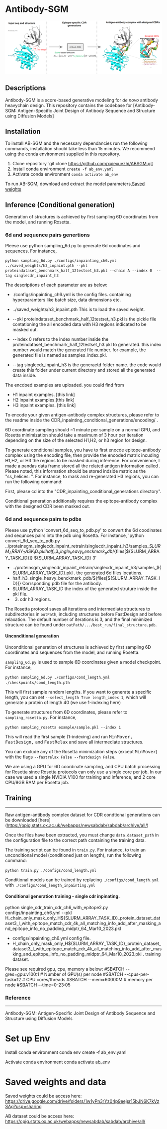 # Antibody-SGM

![Antibody-SGM schematic](/banner_toc.png)



## Descriptions

Antibody-SGM is a score-based generative modeling for *de novo* antibody heavychain design. This repository contains the codebase for [Antibody-SGM: Antigen-Specific Joint Design of Antibody Sequence and Structure using Diffusion Models]


## Installation

To install AB-SGM and the necessary dependancies run the following commands, installation should take less than 15 minutes. We recommend using the conda environment supplied in this repository.

1. Clone repository `git clone https://github.com/xxiexuezhi/ABSGM.git
2. Install conda environment `create -f ab_env.yaml`
3. Activate conda environment `conda activate ab_env`
   
To run AB-SGM, download and extract the model parameters,[Saved weights](https://drive.google.com/drive/folders/1w1yPn3rYz04p9eejsr15bJN6K7kVzSAg?usp=sharing)


## Inference (Conditional generation)

Generation of structures is achieved by first sampling 6D coordinates from the model, and running Rosetta. 

### 6d and sequence pairs genertions

Pleese use python sampling_6d.py to generate 6d coodinates and sequences. For instance,  
```
python sampling_6d.py ./configs/inpainting_ch6.yml ../saved_weights/h3_inpaint.pth --pkl proteindataset_benchmark_half_12testset_h3.pkl --chain A --index 0  --tag singlecdr_inpaint_h3
```
The descriptions of each parameter are as below:

  * ./configs/inpainting_ch6.yml is the config files. containing hyperparamters like batch size, data dimensions etc.
  
  * ../saved_weights/h3_inpaint.pth  This is to load the saved weight. 
  
  * --pkl proteindataset_benchmark_half_12testset_h3.pkl is the pickle file contationing the all encoded data with H3 regions indicated to be masked out. 

  * --index 0 refers to the index number inside the proteindataset_benchmark_half_12testset_h3.pkl to generated. this index number would match the generated file number. for example, the generated file is named as samples_index.pkl.

  * --tag singlecdr_inpaint_h3 is the generaetd folder name. the code would create this folder under current directory and stored all the generated data inside.  



The encdoed examples are uploaded. you could find from 

* H1 inpaint examples. [this link]
* H2 inpaint examples.[this link]
* H3 inpaint examples. [this link]

To encode your given antigen-antibody complex structures, please refer to the readme inside the CDR_inpainting_conditional_generations/encoding/ . 


6D coordinate sampling should ~1 minute per sample on a normal GPU, and Rosetta minimization should take a maximum of 3 hour per iteration depending on the size of the selected H1,H2, or h3 region for design.


To generate conditional samples, you have to first enocde epitope-antibody complex using the encoding file, then provide the encoded matrix incuding H1,H2, or H3 the regions to be masked during inference. For convenience, I made a pandas data frame stored all the related antigen information called . Please noted, this information should be stored indside matrix as the "ss_helices: ".  For instance, to mask and re-generated H3 regions, you can run the following command:

First, please cd into the "CDR_inpainting_conditional_generations directory".




Conditional generation additionally requires the epitope-antibody complex with the designed CDR been masked out.



### 6d and sequence pairs to pdbs


 Pleese use python 'convert_6d_seq_to_pdb.py' to convert the 6d coodinates and sequnces pairs into the pdb uing Rosetta. For instance,  'python convert_6d_seq_to_pdb.py ../proteinsgm_singlecdr_inpaint_retrain/singlecdr_inpaint_h3/samples_${SLURM_ARRAY_TASK_ID}.pkl half_h3_single_heavy_benckmark_pdb/${files[${SLURM_ARRAY_TASK_ID}]}  ${SLURM_ARRAY_TASK_ID}  3'

 * ../proteinsgm_singlecdr_inpaint_retrain/singlecdr_inpaint_h3/samples_${SLURM_ARRAY_TASK_ID}.pkl . the generated 6d files locations.
 * half_h3_single_heavy_benckmark_pdb/${files[${SLURM_ARRAY_TASK_ID}]} Corrsponding pdb file for the antibody.
 * SLURM_ARRAY_TASK_ID the index of the generated struture inside the pkl file.
 * 3. cdr h3 regions. 


The Rosetta protocol saves all iterations and intermediate structures to subdirectories in `outPath`, including structures before FastDesign and before relaxation. The default number of iterations is 3, and the final minimized structure can be found under `outPath/.../best_run/final_structure.pdb`.



#### Unconditional generation

Unconditional generation of structures is achieved by first sampling 6D coordinates and sequences from the model, and running Rosetta.

`sampling_6d.py` is used to sample 6D coordinates given a model checkpoint. For instance,

`python sampling_6d.py ./configs/cond_length.yml ./checkpoints/cond_length.pth`

This will first sample random lengths. If you want to generate a specific length, you can set `--select_length True length_index 1`, which will generate a protein of length 40 (we use 1-indexing here)

To generate structures from 6D coordinates, please refer to `sampling_rosetta.py`. For instance,

`python sampling_rosetta example/sample.pkl --index 1`

This will read the first sample (1-indexing) and run <tt>MinMover, FastDesign,</tt> and <tt>FastRelax</tt> and save all intermediate structures.

You can exclude any of the Rosetta minimization steps (except <tt>MinMover</tt>) with the flags `--fastrelax False --fastdesign False`.

We are using a GPU for 6D coordinate sampling, and CPU batch processing for Rosetta since Rosetta protocols can only use a single core per job. In our case we used a single NVIDIA V100 for training and inference, and 2 core CPU/8GB RAM per Rosetta job.







## Training
---
Raw antigen-antibody complex dataset for CDR condtional generations can be downloaded [here] (https://opig.stats.ox.ac.uk/webapps/newsabdab/sabdab/archive/all/)

Once the files have been extracted, you must change `data.dataset_path` in the configuration file to the correct path containing the training data.

The training script can be found in `train.py`. For instance, to train an unconditional model (conditioned just on length), run the following command:

`python train.py ./configs/cond_length.yml`

Conditional models can be trained by replacing `./configs/cond_length.yml` with `./configs/cond_length_inpainting.yml`

#### Conditional generation training - single cdr inpinating.

python single_cdr_train_cdr_ch6_with_epitope2.py  configs/inpainting_ch6.yml --pkl H_chain_only_mask_only_H${SLURM_ARRAY_TASK_ID}_protein_dataset_dataset3_l_with_epitope_match_cdr_4k_all_matching_info_add_after_masking_and_epitope_info_no_padding_midptr_64_Mar10_2023.pkl
* configs/inpainting_ch6.yml   config file.
* H_chain_only_mask_only_H${SLURM_ARRAY_TASK_ID}_protein_dataset_dataset3_l_with_epitope_match_cdr_4k_all_matching_info_add_after_masking_and_epitope_info_no_padding_midptr_64_Mar10_2023.pkl . training dataset.

 Please see required gpu, cpu, memory a below:
#SBATCH --gres=gpu:v100:1              # Number of GPU(s) per node
#SBATCH --cpus-per-task=12       # CPU cores/threads
#SBATCH --mem=60000M               # memory per node
#SBATCH --time=0-23:05




### Reference
---
Antibody-SGM: Antigen-Specific Joint Design of Antibody Sequence and Structure using Diffusion Models



# Set up Env
Install conda environment conda env create -f ab_env.yaml

Activate conda environment conda activate ab_env

# Saved weights and data
Saved weights could be access here: https://drive.google.com/drive/folders/1w1yPn3rYz04p9eejsr15bJN6K7kVzSAg?usp=sharing

AB dataset could be access here: https://opig.stats.ox.ac.uk/webapps/newsabdab/sabdab/archive/all/

